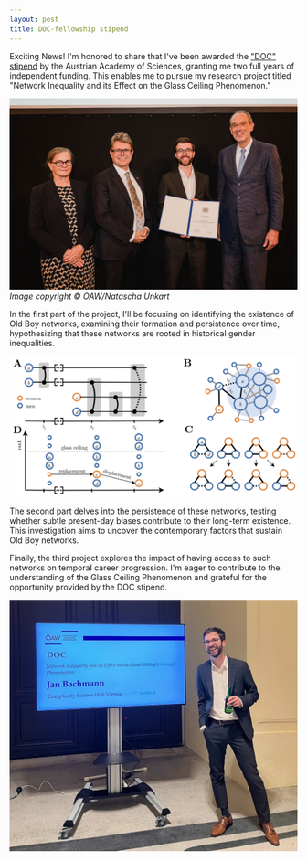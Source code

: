 ```yaml
---
layout: post
title: DOC-fellowship stipend
---
```

Exciting News! I'm honored to share that I've been awarded the ["DOC" stipend](https://stipendien.oeaw.ac.at/en/fellowships/doc) by the Austrian Academy of Sciences, granting me two full years of independent funding. This enables me to pursue my research project titled "Network Inequality and its Effect on the Glass Ceiling Phenomenon."

![Award ceremony stipend](/images/23-11-08_doc/stipend.jpg)
*Image copyright © ÖAW/Natascha Unkart*

In the first part of the project, I'll be focusing on identifying the existence of Old Boy networks, examining their formation and persistence over time, hypothesizing that these networks are rooted in historical gender inequalities.

![Abstract figure summarizing the proposed projects](/images/23-11-08_doc/fig1.png)

The second part delves into the persistence of these networks, testing whether subtle present-day biases contribute to their long-term existence.
This investigation aims to uncover the contemporary factors that sustain Old Boy networks.


Finally, the third project explores the impact of having access to such networks on temporal career progression.
I'm eager to contribute to the understanding of the Glass Ceiling Phenomenon and grateful for the opportunity provided by the DOC stipend.

![Award ceremony reception](/images/23-11-08_doc/doc_cut.jpeg)